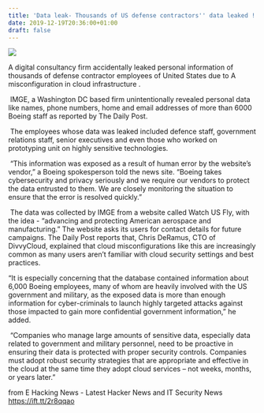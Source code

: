 ```yaml
---
title: 'Data leak- Thousands of US defense contractors'' data leaked !'
date: 2019-12-19T20:36:00+01:00
draft: false
---
```


[![](https://1.bp.blogspot.com/-lZunKUEwR50/Xfuiw6n3e3I/AAAAAAAAAcQ/-Gpf1W8_Kwctg-D75ZULIwQtc-SXI0qNACLcBGAsYHQ/s640/hacker-3342696_1280.jpg)](https://1.bp.blogspot.com/-lZunKUEwR50/Xfuiw6n3e3I/AAAAAAAAAcQ/-Gpf1W8_Kwctg-D75ZULIwQtc-SXI0qNACLcBGAsYHQ/s1600/hacker-3342696_1280.jpg)

  
A digital consultancy firm accidentally leaked personal information of thousands of defense contractor employees of United States due to A misconfiguration in cloud infrastructure .  
  
 IMGE, a Washington DC based firm unintentionally revealed personal data like names, phone numbers, home and email addresses of more than 6000 Boeing staff as reported by The Daily Post.  
  
 The employees whose data was leaked included defence staff, government relations staff, senior executives and even those who worked on prototyping unit on highly sensitive technologies.  
  
 “This information was exposed as a result of human error by the website’s vendor,” a Boeing spokesperson told the news site. “Boeing takes cybersecurity and privacy seriously and we require our vendors to protect the data entrusted to them. We are closely monitoring the situation to ensure that the error is resolved quickly.”  
  
 The data was collected by IMGE from a website called Watch US Fly, with the idea - “advancing and protecting American aerospace and manufacturing.” The website asks its users for contact details for future campaigns. The Daily Post reports that, Chris DeRamus, CTO of DivvyCloud, explained that cloud misconfigurations like this are increasingly common as many users aren’t familiar with cloud security settings and best practices.  
  
“It is especially concerning that the database contained information about 6,000 Boeing employees, many of whom are heavily involved with the US government and military, as the exposed data is more than enough information for cyber-criminals to launch highly targeted attacks against those impacted to gain more confidential government information,” he added.  
  
 “Companies who manage large amounts of sensitive data, especially data related to government and military personnel, need to be proactive in ensuring their data is protected with proper security controls. Companies must adopt robust security strategies that are appropriate and effective in the cloud at the same time they adopt cloud services – not weeks, months, or years later.”

  
  
from E Hacking News - Latest Hacker News and IT Security News https://ift.tt/2r8qqao